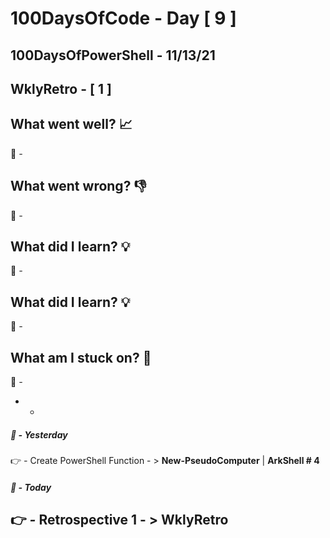 # 100DaysOfCode - Day [ 9 ]     
## 100DaysOfPowerShell - 11/13/21          
## WklyRetro - [ 1 ]

## What went well? :chart_with_upwards_trend:

:speech_balloon: _-_ 

## What went wrong? :thumbsdown:

:speech_balloon: _-_ 

## What did I learn? :bulb:

:speech_balloon: _-_ 

## What did I learn? :bulb:

:speech_balloon: _-_ 

## What am I stuck on? :safety_pin:

:speech_balloon: _-_ 

 - - 

##### :checkered_flag: _-_ Yesterday

:point_right: _-_ Create PowerShell Function - > **New-PseudoComputer** | **ArkShell # 4**

##### :checkered_flag: _-_ Today

## :point_right: _-_ Retrospective 1 - > **WklyRetro**